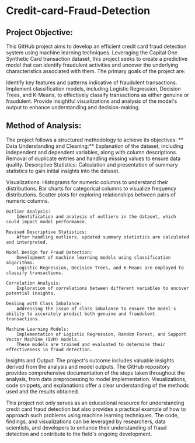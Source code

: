 # Credit-card-Fraud-Detection
## Project Objective:
This GitHub project aims to develop an efficient credit card fraud detection system using machine learning techniques. Leveraging the Capital One Synthetic Card transaction dataset, this project seeks to create a predictive model that can identify fraudulent activities and uncover the underlying characteristics associated with them. The primary goals of the project are:

Identify key features and patterns indicative of fraudulent transactions.
Implement classification models, including Logistic Regression, Decision Trees, and K-Means, to effectively classify transactions as either genuine or fraudulent.
Provide insightful visualizations and analysis of the model's output to enhance understanding and decision-making.

## Method of Analysis:
The project follows a structured methodology to achieve its objectives:
** Data Understanding and Cleaning:** 
Explanation of the dataset, including independent and dependent variables, along with column descriptions.
Removal of duplicate entries and handling missing values to ensure data quality.
Descriptive Statistics:
Calculation and presentation of summary statistics to gain initial insights into the dataset.

Visualizations:
Histograms for numeric columns to understand their distributions.
Bar charts for categorical columns to visualize frequency distributions.
Scatter plots for exploring relationships between pairs of numeric columns.

    Outlier Analysis:
        Identification and analysis of outliers in the dataset, which could impact model performance.

    Revised Descriptive Statistics:
        After handling outliers, updated summary statistics are calculated and interpreted.

    Model Design for Fraud Detection:
        Development of machine learning models using classification algorithms.
        Logistic Regression, Decision Trees, and K-Means are employed to classify transactions.

    Correlation Analysis:
        Exploration of correlations between different variables to uncover potential insights.

    Dealing with Class Imbalance:
        Addressing the issue of class imbalance to ensure the model's ability to accurately predict both genuine and fraudulent transactions.

    Machine Learning Models:
        Implementation of Logistic Regression, Random Forest, and Support Vector Machine (SVM) models.
        These models are trained and evaluated to determine their effectiveness in fraud detection.

Insights and Output:
The project's outcome includes valuable insights derived from the analysis and model outputs. The GitHub repository provides comprehensive documentation of the steps taken throughout the analysis, from data preprocessing to model implementation. Visualizations, code snippets, and explanations offer a clear understanding of the methods used and the results obtained.

This project not only serves as an educational resource for understanding credit card fraud detection but also provides a practical example of how to approach such problems using machine learning techniques. The code, findings, and visualizations can be leveraged by researchers, data scientists, and developers to enhance their understanding of fraud detection and contribute to the field's ongoing development.
